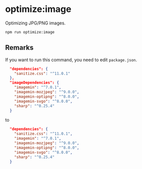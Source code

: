 # optimize:image

Optimizing JPG/PNG images.

```bash
npm run optimize:image
```

## Remarks

If you want to run this command, you need to edit `package.json`.

```json
  "dependencies": {
    "sanitize.css": "^11.0.1"
  },
  "imageDependencies": {
    "imagemin": "^7.0.1",
    "imagemin-mozjpeg": "^9.0.0",
    "imagemin-optipng": "^8.0.0",
    "imagemin-svgo": "^8.0.0",
    "sharp": "^0.25.4"
  }
```

to

```json
  "dependencies": {
    "sanitize.css": "^11.0.1",
    "imagemin": "^7.0.1",
    "imagemin-mozjpeg": "^9.0.0",
    "imagemin-optipng": "^8.0.0",
    "imagemin-svgo": "^8.0.0",
    "sharp": "^0.25.4"
  }
```
